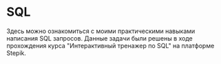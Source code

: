 # SQL
Здесь можно ознакомиться с моими практическими навыками написания SQL запросов. Данные задачи были решены в ходе прохождения курса "Интерактивный тренажер по SQL" на платформе Stepik.
